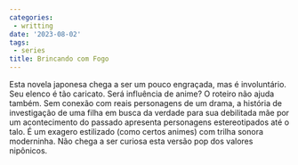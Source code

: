 ```yaml
---
categories:
 - writting
date: '2023-08-02'
tags:
 - series
title: Brincando com Fogo
---
```


Esta novela japonesa chega a ser um pouco engraçada, mas é involuntário. Seu elenco é tão caricato. Será influência de anime? O roteiro não ajuda também. Sem conexão com reais personagens de um drama, a história de investigação de uma filha em busca da verdade para sua debilitada mãe por um acontecimento do passado apresenta personagens estereotipados até o talo. É um exagero estilizado (como certos animes) com trilha sonora moderninha. Não chega a ser curiosa esta versão pop dos valores nipônicos.
